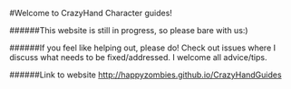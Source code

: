 #Welcome to CrazyHand Character guides! 

######This website is still in progress, so please bare with us:)

######If you feel like helping out, please do! Check out issues where I discuss what needs to be fixed/addressed. I welcome all advice/tips.

######Link to website http://happyzombies.github.io/CrazyHandGuides